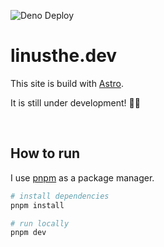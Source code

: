 ![Deno Deploy](https://github.com/lj-n/www/blob/main/.github/workflows/deploy.yaml/badge.svg)

# linusthe.dev

This site is build with [Astro](https://docs.astro.build/en/getting-started/).

It is still under development! 👷‍♂️

<br>

## How to run

I use [pnpm](https://pnpm.io/) as a package manager.

```bash
# install dependencies
pnpm install

# run locally
pnpm dev
```
